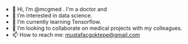 - 👋 Hi, I’m @mcgmed . I'm a doctor and
- 👀 I’m interested in data science.
- 🌱 I’m currently learning Tensorflow.
- 💞️ I’m looking to collaborate on medical projects with my colleagues.
- 📫 How to reach me: mustafacgoktepe@gmail.com

<!---
mcgmed/mcgmed is a ✨ special ✨ repository because its `README.md` (this file) appears on your GitHub profile.
You can click the Preview link to take a look at your changes.
--->
